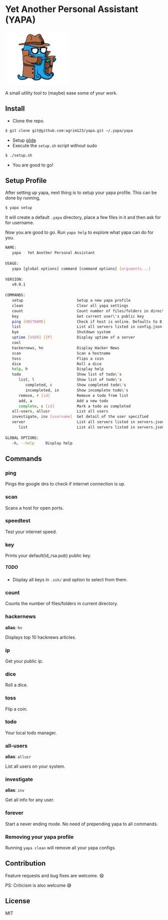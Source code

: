 # Yet Another Personal Assistant (YAPA)

<img src="0.png" alt="Drawing" width="200px" />

A small utility tool to (maybe) ease some of your work.


## Install

- Clone the repo.
```bash
$ git clone git@github.com:agrim123/yapa.git ~/.yapa/yapa
```
- Setup [glide](https://github.com/Masterminds/glide)
- Execute the `setup.sh` script without sudo
```bash
$ ./setup.sh
```
- You are good to go!

## Setup Profile

After setting up yapa, next thing is to setup your yapa profile. This can be done by running,

```bash
$ yapa setup
```

It will create a default `.yapa` directory, place a few files in it and then ask for for username.

Now you are good to go. Run `yapa help` to explore what yapa can do for you.

```bash
NAME:
   yapa - Yet Another Personal Assistant

USAGE:
   yapa [global options] command [command options] [arguments...]

VERSION:
   v0.0.1

COMMANDS:
   setup                        Setup a new yapa profile
   clean                        Clear all yapa settings
   count                        Count number of files/folders in directory
   key                          Get current user\'s public key
   ping [HOSTNAME]              Check if host is online. Defaults to 8.8.8.8.
   list                         List all servers listed in config.json
   bye                          Shutdown system
   uptime [USER] [IP]           Display uptime of a server
   cool
   hackernews, hn               Display Hacker News
   scan                         Scan a hostname
   toss                         Flips a coin
   dice                         Roll a dice
   help, h                      Display help
   todo                         Show list of todo\'s
      list, l                   Show list of todo\'s
         completed, c           Show completed todo\'s
         incompleted, in        Show incomplete todo\'s
      remove, r [id]            Remove a todo from list
      add, a                    Add a new todo
      complete, c [id]          Mark a todo as completed
   all-users, allusr            List all users
   investigate, inv [username]  Get detail of the user specified
   server                       List all servers listed in servers.json
      list                      List all servers listed in servers.json

GLOBAL OPTIONS:
   -h, --help     Display help
```

## Commands

### ping

Pings the google dns to check if internet connection is up.

### scan

Scans a host for open ports.

### speedtest

Test your internet speed.

### key

Prints your default(id_rsa.pub) public key.

##### TODO

- Display all keys in `.ssh/` and option to select from them.

### count

Counts the number of files/folders in current directory.


### hackernews

**alias**: `hn`

Displays top 10 hacknews articles.

### ip

Get your public ip.

### dice

Roll a dice.

### toss

Flip a coin.

### todo

Your local todo manager.

### all-users

**alias**: `allusr`

List all users on your system.

### investigate

**alias**: `inv`

Get all info for any user.

### forever

Start a never ending mode. No need of prepending yapa to all commands.

### Removing your yapa profile

Running `yapa clean` will remove all your yapa configs.


## Contribution

Feature requests and bug fixes are welcome. :smile:

PS: Criticism is also welcome :sweat_smile:

## License

MIT
